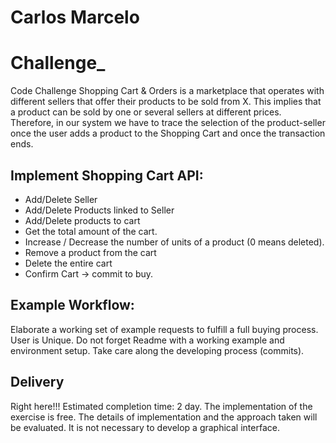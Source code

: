 # Carlos Marcelo


# Challenge_
Code Challenge
Shopping Cart & Orders
is a marketplace that operates with different sellers that offer their products to be sold from X. 
This implies that a product can be sold by one or several sellers at different prices. 
Therefore, in our system we have to trace the selection of the product-seller once the user adds a product to the Shopping Cart and once the transaction ends.
## Implement Shopping Cart API:
- Add/Delete Seller
- Add/Delete Products linked to Seller
- Add/Delete products  to cart
- Get the total amount of the cart.
- Increase / Decrease the number of units of a product (0 means deleted).
- Remove a product from the cart
- Delete the entire cart
- Confirm Cart -> commit to buy.
## Example Workflow:
Elaborate a working set of example requests to fulfill a full buying process. User is Unique.
Do not forget Readme with a working example and environment setup.
Take care along the developing process (commits).
## Delivery
Right here!!!
Estimated completion time: 2 day.
The implementation of the exercise is free.
The details of implementation and the approach taken will be evaluated.
It is not necessary to develop a graphical interface.